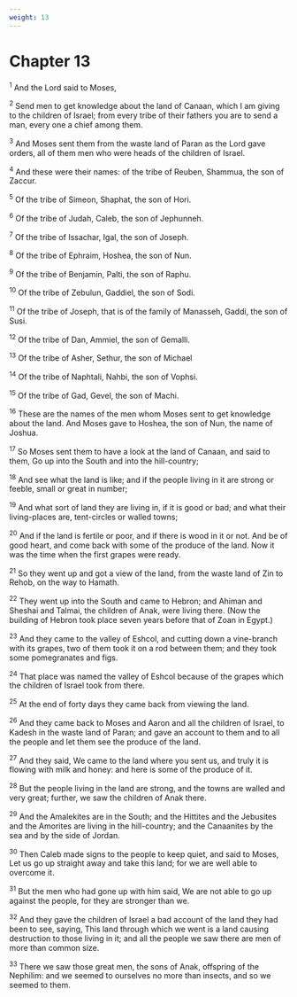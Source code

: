 ```yaml
---
weight: 13
---
```


# Chapter 13

<sup>1</sup> And the Lord said to Moses, 

<sup>2</sup> Send men to get knowledge about the land of Canaan, which I am giving to the children of Israel; from every tribe of their fathers you are to send a man, every one a chief among them. 

<sup>3</sup> And Moses sent them from the waste land of Paran as the Lord gave orders, all of them men who were heads of the children of Israel. 

<sup>4</sup> And these were their names: of the tribe of Reuben, Shammua, the son of Zaccur. 

<sup>5</sup> Of the tribe of Simeon, Shaphat, the son of Hori. 

<sup>6</sup> Of the tribe of Judah, Caleb, the son of Jephunneh. 

<sup>7</sup> Of the tribe of Issachar, Igal, the son of Joseph. 

<sup>8</sup> Of the tribe of Ephraim, Hoshea, the son of Nun. 

<sup>9</sup> Of the tribe of Benjamin, Palti, the son of Raphu. 

<sup>10</sup> Of the tribe of Zebulun, Gaddiel, the son of Sodi. 

<sup>11</sup> Of the tribe of Joseph, that is of the family of Manasseh, Gaddi, the son of Susi. 

<sup>12</sup> Of the tribe of Dan, Ammiel, the son of Gemalli. 

<sup>13</sup> Of the tribe of Asher, Sethur, the son of Michael 

<sup>14</sup> Of the tribe of Naphtali, Nahbi, the son of Vophsi. 

<sup>15</sup> Of the tribe of Gad, Gevel, the son of Machi. 

<sup>16</sup> These are the names of the men whom Moses sent to get knowledge about the land. And Moses gave to Hoshea, the son of Nun, the name of Joshua. 

<sup>17</sup> So Moses sent them to have a look at the land of Canaan, and said to them, Go up into the South and into the hill-country; 

<sup>18</sup> And see what the land is like; and if the people living in it are strong or feeble, small or great in number; 

<sup>19</sup> And what sort of land they are living in, if it is good or bad; and what their living-places are, tent-circles or walled towns; 

<sup>20</sup> And if the land is fertile or poor, and if there is wood in it or not. And be of good heart, and come back with some of the produce of the land. Now it was the time when the first grapes were ready. 

<sup>21</sup> So they went up and got a view of the land, from the waste land of Zin to Rehob, on the way to Hamath. 

<sup>22</sup> They went up into the South and came to Hebron; and Ahiman and Sheshai and Talmai, the children of Anak, were living there. (Now the building of Hebron took place seven years before that of Zoan in Egypt.) 

<sup>23</sup> And they came to the valley of Eshcol, and cutting down a vine-branch with its grapes, two of them took it on a rod between them; and they took some pomegranates and figs. 

<sup>24</sup> That place was named the valley of Eshcol because of the grapes which the children of Israel took from there. 

<sup>25</sup> At the end of forty days they came back from viewing the land. 

<sup>26</sup> And they came back to Moses and Aaron and all the children of Israel, to Kadesh in the waste land of Paran; and gave an account to them and to all the people and let them see the produce of the land. 

<sup>27</sup> And they said, We came to the land where you sent us, and truly it is flowing with milk and honey: and here is some of the produce of it. 

<sup>28</sup> But the people living in the land are strong, and the towns are walled and very great; further, we saw the children of Anak there. 

<sup>29</sup> And the Amalekites are in the South; and the Hittites and the Jebusites and the Amorites are living in the hill-country; and the Canaanites by the sea and by the side of Jordan. 

<sup>30</sup> Then Caleb made signs to the people to keep quiet, and said to Moses, Let us go up straight away and take this land; for we are well able to overcome it. 

<sup>31</sup> But the men who had gone up with him said, We are not able to go up against the people, for they are stronger than we. 

<sup>32</sup> And they gave the children of Israel a bad account of the land they had been to see, saying, This land through which we went is a land causing destruction to those living in it; and all the people we saw there are men of more than common size. 

<sup>33</sup> There we saw those great men, the sons of Anak, offspring of the Nephilim: and we seemed to ourselves no more than insects, and so we seemed to them. 


